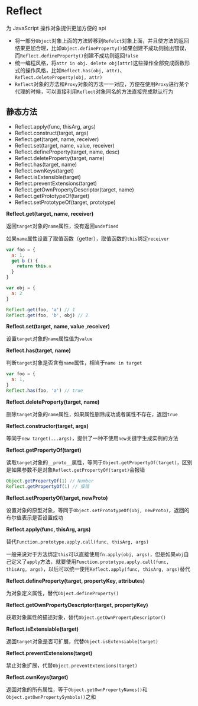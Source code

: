 # Reflect

为 JavaScript 操作对象提供更加方便的 api

* 将一部分`Object`对象上面的方法转移到`Refelct`对象上面，并且使方法的返回结果更加合理，比如`Object.defineProperty()`如果创建不成功则抛出错误，而`Reflect.defineProperty()`创建不成功则返回`false`
* 统一编程风格，将`attr in obj`、`delete obj[attr]`这些操作全部变成函数形式的操作风格，比如`Reflect.has(obj, attr)`、`Reflect.deleteProperty(obj, attr)`
* `Reflect`对象的方法和`Proxy`对象的方法一一对应，方便在使用`Proxy`进行某个代理的时候，可以直接利用`Reflect`对象同名的方法直接完成默认行为

## 静态方法

* Reflect.apply(func, thisArg, args)
* Reflect.construct(target, args)
* Reflect.get(target, name, receiver)
* Reflect.set(target, name, value, receiver)
* Reflect.defineProperty(target, name, desc)
* Reflect.deleteProperty(target, name)
* Reflect.has(target, name)
* Reflect.ownKeys(target)
* Reflect.isExtensible(target)
* Reflect.preventExtensions(target)
* Reflect.getOwnPropertyDescriptor(target, name)
* Reflect.getPrototypeOf(target)
* Reflect.setPrototypeOf(target, prototype)

**Reflect.get(target, name, receiver)**

返回`target`对象的`name`属性，没有返回`undefined`

如果`name`属性设置了取值函数（getter），取值函数的`this`绑定`receiver`

```javascript
var foo = {
  a: 1,
  get b () {
    return this.a
  }
}

var obj = {
  a: 2
}

Reflect.get(foo, 'a') // 1
Reflect.get(foo, 'b', obj) // 2
```

**Reflect.set(target, name, value ,receiver)**

设置`target`对象的`name`属性值为`value`

**Reflect.has(target, name)**

判断`target`对象是否含有`name`属性，相当于`name in target`

```javascript
var foo = {
  a: 1,
}
Reflect.has(foo, 'a') // true
```

**Reflect.deleteProperty(target, name)**

删除`target`对象的`name`属性，如果属性删除成功或者属性不存在，返回`true`

**Reflect.constructor(target, args)**

等同于`new target(...args)`，提供了一种不使用`new`关键字生成实例的方法

**Reflect.getPropertyOf(target)**

读取`target`对象的`__proto__`属性，等同于`Object.getPropertyOf(target)`，区别是如果参数不是对象`Reflect.getPropertyOf(target)`会报错

```javascript
Object.getPropertyOf(1) // Number
Reflect.getPropertyOf(1) // 报错
```

**Reflect.setPropertyOf(target, newProto)**

设置对象的原型对象，等同于`Object.setPrototypeOf(obj, newProto)`，返回的布尔值表示是否设置成功

**Reflect.apply(func, thisArg, args)**

替代`Function.prototype.apply.call(func, thisArg, args)`

一般来说对于方法绑定`this`可以直接使用`fn.apply(obj, args)`，但是如果`obj`自己定义了`apply`方法，就要使用`Function.prototype.apply.call(func, thisArg, args)`，以后可以统一使用`Reflect.apply(func, thisArg, args)`替代

**Reflect.defineProperty(target, propertyKey, attributes)**

为对象定义属性，替代`Object.defineProperty()`

**Reflect.getOwnPropertyDescriptor(target, propertyKey)**

获取对象属性的描述对象，替代`Object.getOwnPropertyDescriptor()`

**Reflect.isExtensiable(target)**

返回`target`对象是否可扩展，代替`Object.isExtensiable(target)`


**Reflect.preventExtensions(target)**

禁止对象扩展，代替`Object.preventExtensions(target)`

**Reflect.ownKeys(target)**

返回对象的所有属性，等于`Object.getOwnPropertyNames()`和`Object.getOwnPropertySymbols()`之和